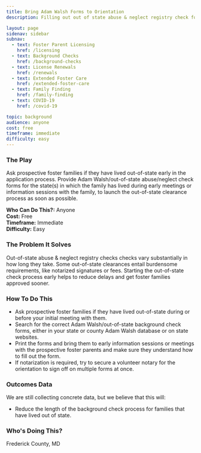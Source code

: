 ```yaml
---
title: Bring Adam Walsh Forms to Orientation
description: Filling out out of state abuse & neglect registry check forms can kick off this lengthy process earlier.

layout: page
sidenav: sidebar
subnav:
  - text: Foster Parent Licensing
    href: /licensing
  - text: Background Checks
    href: /background-checks
  - text: License Renewals
    href: /renewals
  - text: Extended Foster Care
    href: /extended-foster-care
  - text: Family Finding
    href: /family-finding
  - text: COVID-19
    href: /covid-19

topic: background
audience: anyone
cost: free
timeframe: immediate
difficulty: easy
---
```



### The Play

Ask prospective foster families if they have lived out-of-state early in the application process. Provide Adam Walsh/out-of-state abuse/neglect check forms for the state(s) in which the family has lived during early meetings or information sessions with the family, to launch the out-of-state clearance process as soon as possible.

**Who Can Do This?:**
Anyone<br />
**Cost:**
Free<br />
**Timeframe:**
Immediate<br />
**Difficulty:**
Easy<br />

### The Problem It Solves

Out-of-state abuse & neglect registry checks checks vary substantially in how long they take. Some out-of-state clearances entail burdensome requirements, like notarized signatures or fees. Starting the out-of-state check process early helps to reduce delays and get foster families approved sooner.

### How To Do This

* Ask prospective foster families if they have lived out-of-state during or before your initial meeting with them. 
* Search for the correct Adam Walsh/out-of-state background check forms, either in your state or county Adam Walsh database or on state websites. 
* Print the forms and bring them to early information sessions or meetings with the prospective foster parents and make sure they understand how to fill out the form. 
* If notarization is required, try to secure a volunteer notary for the orientation to sign off on multiple forms at once.


### Outcomes Data

We are still collecting concrete data, but we believe that this will: 
* Reduce the length of the background check process for families that have lived out of state. 


### Who's Doing This?

Frederick County, MD